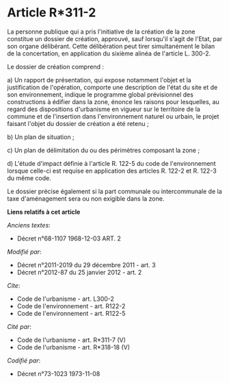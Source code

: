 # Article R*311-2

La personne publique qui a pris l'initiative de la création de la zone constitue un dossier de création, approuvé, sauf
lorsqu'il s'agit de l'Etat, par son organe délibérant. Cette délibération peut tirer simultanément le bilan de la
concertation, en application du sixième alinéa de l'article L. 300-2. 

Le dossier de création comprend : 

a) Un rapport de présentation, qui expose notamment l'objet et la justification de l'opération, comporte une description de
l'état du site et de son environnement, indique le programme global prévisionnel des constructions à édifier dans la zone,
énonce les raisons pour lesquelles, au regard des dispositions d'urbanisme en vigueur sur le territoire de la commune et de
l'insertion dans l'environnement naturel ou urbain, le projet faisant l'objet du dossier de création a été retenu ; 

b) Un plan de situation ; 

c) Un plan de délimitation du ou des périmètres composant la zone ; 

d) L'étude d'impact définie à l'article R. 122-5 du code de l'environnement lorsque celle-ci est requise en application des
articles R. 122-2 et R. 122-3 du même code. 

Le dossier précise également si la part communale ou intercommunale de la taxe d'aménagement sera ou non exigible dans la
zone.

**Liens relatifs à cet article**

_Anciens textes_:

  - Décret n°68-1107 1968-12-03 ART. 2

_Modifié par_:

  - Décret n°2011-2019 du 29 décembre 2011 - art. 3
  - Décret n°2012-87 du 25 janvier 2012 - art. 2

_Cite_:

  - Code de l'urbanisme - art. L300-2
  - Code de l'environnement - art. R122-2
  - Code de l'environnement - art. R122-5

_Cité par_:

  - Code de l'urbanisme - art. R*311-7 (V)
  - Code de l'urbanisme - art. R*318-18 (V)

_Codifié par_:

  - Décret n°73-1023 1973-11-08
